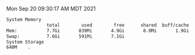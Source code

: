 Mon Sep 20 09:30:17 AM MDT 2021
```bash
System Memory
               total        used        free      shared  buff/cache   available
Mem:           7.7Gi       839Mi       4.9Gi       8.0Mi       1.9Gi       6.5Gi
Swap:          7.6Gi       591Mi       7.1Gi
System Storage
640M	.
```
```bash
